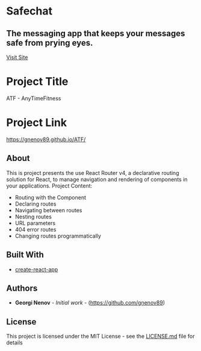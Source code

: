 # Safechat

## The messaging app that keeps your messages safe from prying eyes.

[Visit Site](http://www.safechatonline.com)




# Project Title

ATF - AnyTimeFitness

# Project Link

https://gnenov89.github.io/ATF/


## About 

This is project presents the use React Router v4, a declarative routing solution for React, to manage navigation and rendering of components in your applications.
Project Content:

* Routing with the <Route/> Component
* Declaring routes
* Navigating between routes
* Nesting routes
* URL parameters
* 404 error routes
* Changing routes programmatically


## Built With

* [create-react-app](https://reactjs.org/docs/create-a-new-react-app.html)





## Authors

* **Georgi Nenov** - *Initial work* - (https://github.com/gnenov89)



## License

This project is licensed under the MIT License - see the [LICENSE.md](LICENSE.md) file for details



